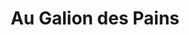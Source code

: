 ---
title: "Au Galion des Pains"
url: /les-sables-dolonne/au-galion-des-pains/
shop: boulangerie
---